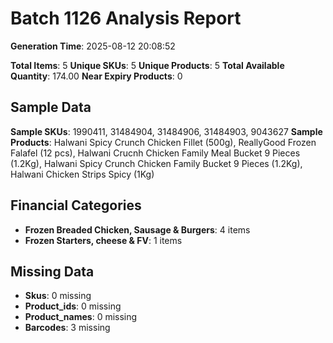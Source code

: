 # Batch 1126 Analysis Report

**Generation Time**: 2025-08-12 20:08:52

**Total Items**: 5
**Unique SKUs**: 5
**Unique Products**: 5
**Total Available Quantity**: 174.00
**Near Expiry Products**: 0

## Sample Data
**Sample SKUs**: 1990411, 31484904, 31484906, 31484903, 9043627
**Sample Products**: Halwani Spicy Crunch Chicken Fillet (500g), ReallyGood Frozen Falafel (12 pcs), Halwani Crucnh Chicken Family Meal Bucket 9 Pieces (1.2Kg), Halwani Spicy Crunch Chicken Family Bucket 9 Pieces (1.2Kg), Halwani Chicken Strips Spicy (1Kg)

## Financial Categories
- **Frozen Breaded Chicken, Sausage & Burgers**: 4 items
- **Frozen Starters, cheese & FV**: 1 items

## Missing Data
- **Skus**: 0 missing
- **Product_ids**: 0 missing
- **Product_names**: 0 missing
- **Barcodes**: 3 missing
